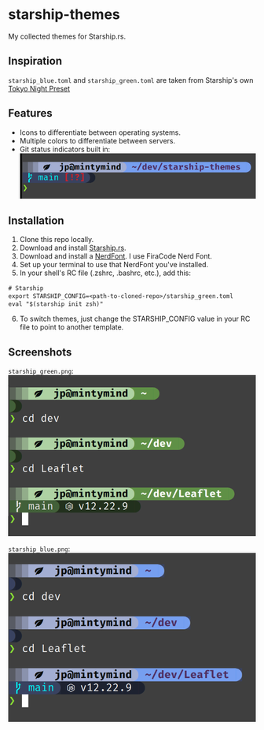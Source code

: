 # starship-themes

My collected themes for Starship.rs.

## Inspiration

`starship_blue.toml` and `starship_green.toml` are taken from Starship's own [Tokyo Night Preset](https://starship.rs/presets/tokyo-night.html)

## Features
- Icons to differentiate between operating systems.
- Multiple colors to differentiate between servers.
- Git status indicators built in:
    ![git status shown in terminal](screenshots/git_status_shown.png)


## Installation

1. Clone this repo locally.
2. Download and install [Starship.rs](https://starship.rs/guide/#%F0%9F%9A%80-installation).
3. Download and install a [NerdFont](https://www.nerdfonts.com/font-downloads). I use FiraCode Nerd Font.
4. Set up your terminal to use that NerdFont you've installed.
5. In your shell's RC file (.zshrc, .bashrc, etc.), add this:

```
# Starship
export STARSHIP_CONFIG=<path-to-cloned-repo>/starship_green.toml
eval "$(starship init zsh)"
```

6. To switch themes, just change the STARSHIP_CONFIG value in your RC file to point to another template.

## Screenshots

`starship_green.png`:
![starship_green.toml active in terminal](screenshots/green.png)

`starship_blue.png`:
![starship_blue.toml active in terminal](screenshots/blue.png)